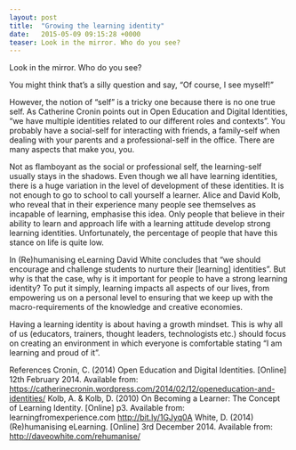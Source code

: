 ```yaml
---
layout: post
title:  "Growing the learning identity"
date:   2015-05-09 09:15:28 +0000
teaser: Look in the mirror. Who do you see?
---
```

Look in the mirror. Who do you see?

You might think that’s a silly question and say, “Of course, I see myself!”

However, the notion of “self” is a tricky one because there is no one true self. As Catherine Cronin points out in Open Education and Digital Identities, “we have multiple identities related to our different roles and contexts”. You probably have a social-self for interacting with friends, a family-self when dealing with your parents and a professional-self in the office. There are many aspects that make you, you.

Not as flamboyant as the social or professional self, the learning-self usually stays in the shadows. Even though we all have learning identities, there is a huge variation in the level of development of these identities. It is not enough to go to school to call yourself a learner. Alice and David Kolb, who reveal that in their experience many people see themselves as incapable of learning, emphasise this idea. Only people that believe in their ability to learn and approach life with a learning attitude develop strong learning identities. Unfortunately, the percentage of people that have this stance on life is quite low.

In (Re)humanising eLearning David White concludes that “we should encourage and challenge students to nurture their [learning] identities”. But why is that the case, why is it important for people to have a strong learning identity? To put it simply, learning impacts all aspects of our lives, from empowering us on a personal level to ensuring that we keep up with the macro-requirements of the knowledge and creative economies.

Having a learning identity is about having a growth mindset. This is why all of us (educators, trainers, thought leaders, technologists etc.) should focus on creating an environment in which everyone is comfortable stating “I am learning and proud of it”.

References
Cronin, C. (2014) Open Education and Digital Identities. [Online] 12th February 2014. Available from: https://catherinecronin.wordpress.com/2014/02/12/openeducation-and-identities/
Kolb, A. & Kolb, D. (2010) On Becoming a Learner: The Concept of Learning Identity. [Online] p3. Available from: learningfromexperience.com http://bit.ly/1GJyq0A
White, D. (2014) (Re)humanising eLearning. [Online] 3rd December 2014. Available from: http://daveowhite.com/rehumanise/
